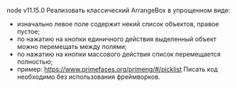 node v11.15.0
Реализовать классический ArrangeBox в упрощенном виде:
- изначально левое поле содержит некий список объектов, правое пустое;
- по нажатию на кнопки единичного действия выделенный объект можно перемещать между полями;
- по нажатию на кнопки массового действия список перемещается полностью;
- пример: https://www.primefaces.org/primeng/#/picklist
 Писать код необходимо без использования фреймворков.
